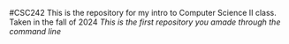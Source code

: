 #CSC242
This is the repository for my intro to Computer Science II class.
Taken in the fall of 2024
_This is the first repository you amade through the command line_

